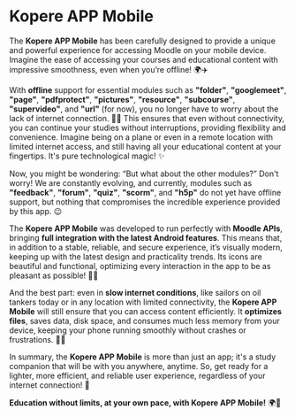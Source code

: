 # Kopere APP Mobile

The **Kopere APP Mobile** has been carefully designed to provide a unique and powerful experience for accessing Moodle on your mobile device. Imagine the ease of accessing your courses and educational content with impressive smoothness, even when you’re offline! 🌍✈️

With **offline** support for essential modules such as **"folder"**, **"googlemeet"**, **"page"**, **"pdfprotect"**, **"pictures"**, **"resource"**, **"subcourse"**, **"supervideo"**, and **"url"** (for now), you no longer have to worry about the lack of internet connection. 💼🎒 This ensures that even without connectivity, you can continue your studies without interruptions, providing flexibility and convenience. Imagine being on a plane or even in a remote location with limited internet access, and still having all your educational content at your fingertips. It's pure technological magic! ✨

Now, you might be wondering: “But what about the other modules?” Don't worry! We are constantly evolving, and currently, modules such as **"feedback"**, **"forum"**, **"quiz"**, **"scorm"**, and **"h5p"** do not yet have offline support, but nothing that compromises the incredible experience provided by this app. 😉

The **Kopere APP Mobile** was developed to run perfectly with **Moodle APIs**, bringing **full integration with the latest Android features**. This means that, in addition to a stable, reliable, and secure experience, it’s visually modern, keeping up with the latest design and practicality trends. Its icons are beautiful and functional, optimizing every interaction in the app to be as pleasant as possible! 🎨📲

And the best part: even in **slow internet conditions**, like sailors on oil tankers today or in any location with limited connectivity, the **Kopere APP Mobile** will still ensure that you can access content efficiently. It **optimizes files**, saves data, disk space, and consumes much less memory from your device, keeping your phone running smoothly without crashes or frustrations. 🌊🚢

In summary, the **Kopere APP Mobile** is more than just an app; it's a study companion that will be with you anywhere, anytime. So, get ready for a lighter, more efficient, and reliable user experience, regardless of your internet connection! 🌟

**Education without limits, at your own pace, with Kopere APP Mobile!** 🌍🚀
